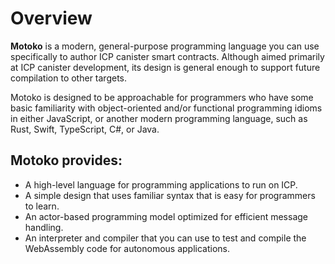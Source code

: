 # Overview

**Motoko** is a modern, general-purpose programming language you can use specifically to author ICP canister smart contracts. Although aimed primarily at ICP canister development, its design is general enough to support future compilation to other targets.

Motoko is designed to be approachable for programmers who have some basic familiarity with object-oriented and/or functional programming idioms in either JavaScript, or another modern programming language, such as Rust, Swift, TypeScript, C#, or Java.

## Motoko provides:

- A high-level language for programming applications to run on ICP.
- A simple design that uses familiar syntax that is easy for programmers to learn.
- An actor-based programming model optimized for efficient message handling.
- An interpreter and compiler that you can use to test and compile the WebAssembly code for autonomous applications.
